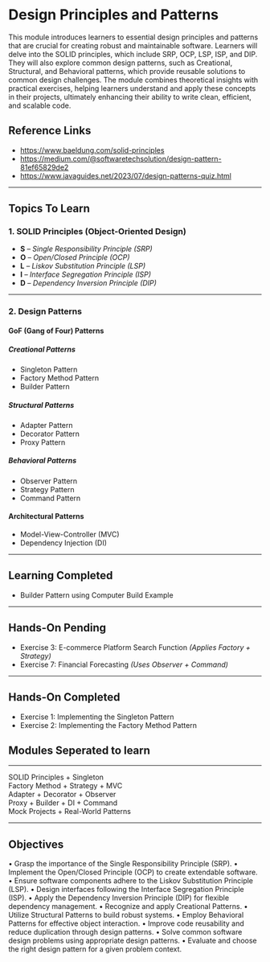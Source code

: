 # Design Principles and Patterns

This module introduces learners to essential design principles and patterns that are crucial for creating
robust and maintainable software. Learners will delve into the SOLID principles, which include SRP, OCP,
LSP, ISP, and DIP. They will also explore common design patterns, such as Creational, Structural, and
Behavioral patterns, which provide reusable solutions to common design challenges. The module
combines theoretical insights with practical exercises, helping learners understand and apply these
concepts in their projects, ultimately enhancing their ability to write clean, efficient, and scalable code.

## Reference Links

- https://www.baeldung.com/solid-principles
- https://medium.com/@softwaretechsolution/design-pattern-81ef65829de2
- https://www.javaguides.net/2023/07/design-patterns-quiz.html

---

## Topics To Learn

### 1. SOLID Principles (Object-Oriented Design)

- **S** – _Single Responsibility Principle (SRP)_
- **O** – _Open/Closed Principle (OCP)_
- **L** – _Liskov Substitution Principle (LSP)_
- **I** – _Interface Segregation Principle (ISP)_
- **D** – _Dependency Inversion Principle (DIP)_

---

### 2. Design Patterns

#### GoF (Gang of Four) Patterns

##### Creational Patterns

- Singleton Pattern
- Factory Method Pattern
- Builder Pattern

##### Structural Patterns

- Adapter Pattern
- Decorator Pattern
- Proxy Pattern

##### Behavioral Patterns

- Observer Pattern
- Strategy Pattern
- Command Pattern

#### Architectural Patterns

- Model-View-Controller (MVC)
- Dependency Injection (DI)

---

## Learning Completed

- Builder Pattern using Computer Build Example

---

## Hands-On Pending

- Exercise 3: E-commerce Platform Search Function _(Applies Factory + Strategy)_
- Exercise 7: Financial Forecasting _(Uses Observer + Command)_

---

## Hands-On Completed

- Exercise 1: Implementing the Singleton Pattern
- Exercise 2: Implementing the Factory Method Pattern

## Modules Seperated to learn

---

SOLID Principles + Singleton  
 Factory Method + Strategy + MVC  
 Adapter + Decorator + Observer  
 Proxy + Builder + DI + Command  
 Mock Projects + Real-World Patterns

---

## Objectives

• Grasp the importance of the Single Responsibility Principle (SRP).
• Implement the Open/Closed Principle (OCP) to create extendable software.
• Ensure software components adhere to the Liskov Substitution Principle (LSP).
• Design interfaces following the Interface Segregation Principle (ISP).
• Apply the Dependency Inversion Principle (DIP) for flexible dependency management.
• Recognize and apply Creational Patterns.
• Utilize Structural Patterns to build robust systems.
• Employ Behavioral Patterns for effective object interaction.
• Improve code reusability and reduce duplication through design patterns.
• Solve common software design problems using appropriate design patterns.
• Evaluate and choose the right design pattern for a given problem context.
